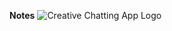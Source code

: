 **Notes**
![Creative Chatting App Logo](https://github.com/user-attachments/assets/ee865aed-31eb-402b-a629-23a9c7c19f0b)
